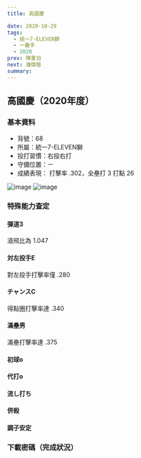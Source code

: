 ```yaml
---
title: 高國慶

date: 2020-10-29
tags:
  - 統一7-ELEVEN獅
  - 一壘手
  - 2020
prev: 陳重羽
next: 潘傑楷
summary: 
---
```


## 高國慶（2020年度）

### 基本資料
- 背號：68
- 所屬：統一7-ELEVEN獅
- 投打習慣：右投右打
- 守備位置：ㄧ
- 成績表現： 打擊率 .302，全壘打 3 打點 26 

![image](https://i.imgur.com/m4XXoTE.jpg)
![image](https://i.imgur.com/IX87Yab.jpg)

### 特殊能力查定
#### 彈道3
滾飛比為 1.047
#### 対左投手E
對左投手打擊率僅 .280
#### チャンスC
得點圈打擊率達 .340
#### 滿壘男
滿壘打擊率達 .375
#### 初球o
#### 代打o
#### 流し打ち
#### 併殺
#### 調子安定

### 下載密碼（完成狀況）

